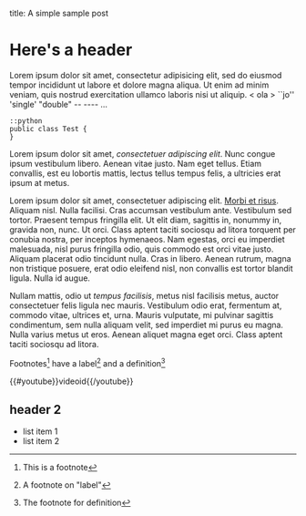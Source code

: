 title: A simple sample post

# Here's a header

Lorem ipsum dolor sit amet, consectetur adipisicing elit, sed do eiusmod tempor incididunt ut labore et dolore magna aliqua. Ut enim ad minim veniam, quis nostrud exercitation ullamco laboris nisi ut aliquip. < ola >  ``jo''  'single' "double" -- ---- ...

    ::python
    public class Test {
    }

Lorem ipsum dolor sit amet, *consectetuer adipiscing elit*. Nunc congue ipsum vestibulum libero. Aenean vitae justo. Nam eget tellus. Etiam convallis, est eu lobortis mattis, lectus tellus tempus felis, a ultricies erat ipsum at metus.

Lorem ipsum dolor sit amet, consectetuer adipiscing elit. [Morbi et risus](http://example.com). Aliquam nisl. Nulla facilisi. Cras accumsan vestibulum ante. Vestibulum sed tortor. Praesent tempus fringilla elit. Ut elit diam, sagittis in, nonummy in, gravida non, nunc. Ut orci. Class aptent taciti sociosqu ad litora torquent per conubia nostra, per inceptos hymenaeos. Nam egestas, orci eu imperdiet malesuada, nisl purus fringilla odio, quis commodo est orci vitae justo. Aliquam placerat odio tincidunt nulla. Cras in libero. Aenean rutrum, magna non tristique posuere, erat odio eleifend nisl, non convallis est tortor blandit ligula. Nulla id augue.

Nullam mattis, odio ut _tempus facilisis_, metus nisl facilisis metus, auctor consectetuer felis ligula nec mauris. Vestibulum odio erat, fermentum at, commodo vitae, ultrices et, urna. Mauris vulputate, mi pulvinar sagittis condimentum, sem nulla aliquam velit, sed imperdiet mi purus eu magna. Nulla varius metus ut eros. Aenean aliquet magna eget orci. Class aptent taciti sociosqu ad litora.

Footnotes[^1] have a label[^label] and a definition[^!DEF]

{{#youtube}}videoid{{/youtube}}

## header 2

* list item 1
* list item 2


[^1]: This is a footnote
[^label]: A footnote on "label"
[^!DEF]: The footnote for definition
